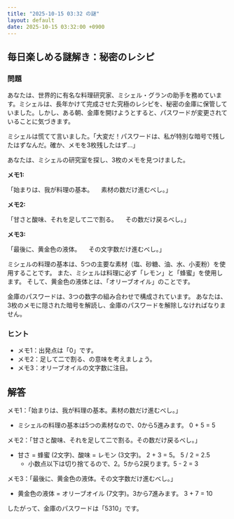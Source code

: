 ```yaml
---
title: "2025-10-15 03:32 の謎"
layout: default
date: 2025-10-15 03:32:00 +0900
---
```

## 毎日楽しめる謎解き：秘密のレシピ

### 問題

あなたは、世界的に有名な料理研究家、ミシェル・グランの助手を務めています。ミシェルは、長年かけて完成させた究極のレシピを、秘密の金庫に保管していました。しかし、ある朝、金庫を開けようとすると、パスワードが変更されていることに気づきます。

ミシェルは慌てて言いました。「大変だ！パスワードは、私が特別な暗号で残したはずなんだ。確か、メモを3枚残したはず…」

あなたは、ミシェルの研究室を探し、3枚のメモを見つけました。

**メモ1:**

「始まりは、我が料理の基本。
　素材の数だけ進むべし。」

**メモ2:**

「甘さと酸味、それを足して二で割る。
　その数だけ戻るべし。」

**メモ3:**

「最後に、黄金色の液体。
　その文字数だけ進むべし。」

ミシェルの料理の基本は、5つの主要な素材（塩、砂糖、油、水、小麦粉）を使用することです。
また、ミシェルは料理に必ず「レモン」と「蜂蜜」を使用します。
そして、黄金色の液体とは、「オリーブオイル」のことです。

金庫のパスワードは、3つの数字の組み合わせで構成されています。
あなたは、3枚のメモに隠された暗号を解読し、金庫のパスワードを解除しなければなりません。

### ヒント

*   メモ1：出発点は「0」です。
*   メモ2：足して二で割る、の意味を考えましょう。
*   メモ3：オリーブオイルの文字数に注目。

## 解答

メモ1：「始まりは、我が料理の基本。素材の数だけ進むべし。」

*   ミシェルの料理の基本は5つの素材なので、0から5進みます。 0 + 5 = 5

メモ2：「甘さと酸味、それを足して二で割る。その数だけ戻るべし。」

*   甘さ = 蜂蜜 (2文字)、酸味 = レモン (3文字)。 2 + 3 = 5。 5 / 2 = 2.5
    *   小数点以下は切り捨てるので、2。5から2戻ります。5 - 2 = 3

メモ3：「最後に、黄金色の液体。その文字数だけ進むべし。」

*   黄金色の液体 = オリーブオイル (7文字)。3から7進みます。 3 + 7 = 10

したがって、金庫のパスワードは「5310」です。
